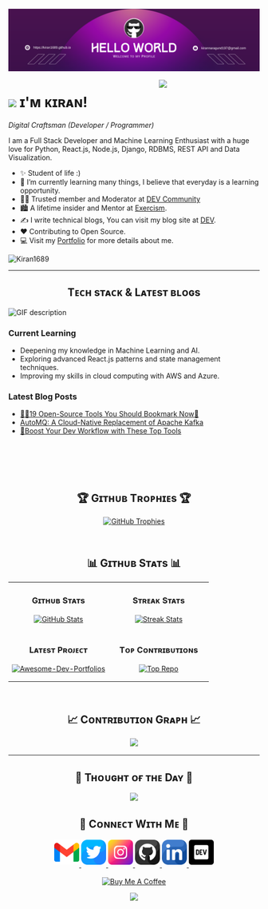 <!--Banner-->
![Kiran1689 Banner Image](./banner.png)

<!--Night Owl image-->
<div>
  <img align="right" width="40%" src="https://owlbertsio-resized.s3.amazonaws.com/Popper.psd.full.png">
</div>

<!--Header Name-->
# <img src="https://emojis.slackmojis.com/emojis/images/1531849430/4246/blob-sunglasses.gif?1531849430" width="30"/> ɪ'ᴍ ᴋɪʀᴀɴ! 
*Digital Craftsman (Developer / Programmer)*
<br /> 

<!--Start Intro-->               
<p align="left">I am a Full Stack Developer and Machine Learning Enthusiast with a huge love for Python, React.js, Node.js, Django, RDBMS, REST API and Data Visualization. </p>

- ✨ Student of life :)
- 🌱 I’m currently learning many things, I believe that everyday is a learning opportunity.
- 💁‍♂️ Trusted member and Moderator at [DEV Community](https://dev.to)
- 🏙 A lifetime insider and Mentor at [Exercism](https://exercism.org/profiles/Kiran1689).
- ✍ I write technical blogs, You can visit my blog site at [DEV](https://dev.to/dev_kiran).
- ❤ Contributing to Open Source.
- 💻 Visit my [Portfolio](https://kiran1689.github.io) for more details about me.
<!--End Intro-->

<!--Profile Count Badge-->
<p align="left">
  <img src="https://komarev.com/ghpvc/?username=Kiran1689&label=Profile%20views&color=770677&style=for-the-badge&logo=star" alt="Kiran1689" style="padding-right:20px;" />
</p>

---


<!--Languages and Tools Section-->       
<h2 align="center">Tᴇᴄʜ sᴛᴀᴄᴋ & Lᴀᴛᴇsᴛ ʙʟᴏɢs</h2> 
<picture>
  <source media="(prefers-color-scheme: dark)" srcset="./Skills_Animation_Dark.gif">
  <source media="(prefers-color-scheme: light)" srcset="./Skills_Animation_White.gif">
  <img align="left" alt="GIF description" src="./Skills_Animation_White.gif">
</picture>
<br />

<h3 align="left">Current Learning</h3>
<ul align="left">
  <li>Deepening my knowledge in Machine Learning and AI.</li>
  <li>Exploring advanced React.js patterns and state management techniques.</li>
  <li>Improving my skills in cloud computing with AWS and Azure.</li>
</ul>
  
<h3 align="left">Latest Blog Posts</h3>
<ul align="left">
  <li><a href="https://dev.to/dev_kiran/19-open-source-tools-you-should-bookmark-now-5hc4">🧙‍♂️19 Open-Source Tools You Should Bookmark Now🔖</a></li>
  <li><a href="https://dev.to/dev_kiran/automq-a-cloud-native-replacement-of-apache-kafka-59mg">AutoMQ: A Cloud-Native Replacement of Apache Kafka</a></li>
  <li><a href="https://dev.to/dev_kiran/boost-your-dev-workflow-with-these-top-tools-4k66">🚀Boost Your Dev Workflow with These Top Tools</a></li>
</ul>
<br />
<br />
<br />
<br />


<!--Trophies Section-->   
<h2 align="center">🏆 Gɪᴛʜᴜʙ Tʀᴏᴘʜɪᴇs 🏆</h2>
<p align="center">
  <a href="https://github.com/Kiran1689">
    <picture>
      <source media="(prefers-color-scheme: dark)" srcset="https://github-profile-trophy.vercel.app/?username=Kiran1689&no-bg=true&row=2&column=6&margin-w=20&margin-h=20&theme=monokai">
      <source media="(prefers-color-scheme: light)" srcset="https://github-profile-trophy.vercel.app/?username=Kiran1689&no-bg=true&row=2&column=6&margin-w=20&margin-h=20">
      <img alt="GitHub Trophies" src="https://github-profile-trophy.vercel.app/?username=Kiran1689&no-bg=true&no-frame=true&row=2&column=6&margin-w=20&margin-h=20">
    </picture>
  </a>
</p>
<br />

<!--Github stats Table--> 
<h2 align="center">📊 Gɪᴛʜᴜʙ Sᴛᴀᴛs 📊</h2>

<table width="100%">
  <tr>
    <td width="50%">
      <h3 align="center"><strong>Gɪᴛʜᴜʙ Sᴛᴀᴛs</strong></h3>
      <p align="center">
        <a href="https://github.com/Kiran1689">
          <img align="center" src="https://github-readme-stats.vercel.app/api?username=Kiran1689&count_private=true&show_icons=true&theme=nightowl&bg_color=0,000000,441350&title_color=c56a90&text_color=ffffff&rank_icon=github&hide=prs,issues,contribs&show=reviews,prs_merged,prs_merged_percentage" alt="GitHub Stats" />
        </a>
      </p>
    </td>
    <td width="50%">
      <h3 align="center"><strong>Sᴛʀᴇᴀᴋ Sᴛᴀᴛs</strong></h3>
      <p align="center">
        <a href="https://github.com/Kiran1689">
          <img align="center" src="https://streak-stats.demolab.com?user=Kiran1689&theme=nightowl&background=0,000000,441350&fire=ffeb95&ring=ffeb95&sideNums=ffffff&sideLabels=ffffff&dates=c56a90&currStreakNum=ffffff" alt="Streak Stats" />
        </a>
      </p>
    </td>
  </tr>
  <tr>
    <td width="50%">
      <h3 align="center"><strong>Lᴀᴛᴇsᴛ Pʀᴏᴊᴇᴄᴛ</strong></h3>
      <p align="center">
        <a href="https://github.com/Kiran1689/Awesome-Dev-Portfolios">
          <img align="center" width="470" src="https://github-readme-stats.vercel.app/api/pin/?username=Kiran1689&repo=Awesome-Dev-Portfolios&theme=nightowl&show_owner=true&bg_color=0,000000,441350&title_color=c56a90&text_color=ffffff" alt="Awesome-Dev-Portfolios" />
        </a>
      </p>
    </td>
    <td width="50%">
      <h3 align="center"><strong>Tᴏᴘ Cᴏɴᴛʀɪʙᴜᴛɪᴏɴs</strong></h3>
      <p align="center">
        <a href="https://github.com/Kiran1689">
          <img align="center" src="https://github-contributor-stats.vercel.app/api?username=Kiran1689&limit=2&theme=nightowl&show_owner=true&combine_all_yearly_contributions=false&bg_color=0,000000,441350&title_color=c56a90&text_color=ffffff" alt="Top Repo" />
        </a>
      </p>
    </td>
  </tr>
</table>
<br />

<!--Contribution Graph-->
<h2 align="center">📈 Cᴏɴᴛʀɪʙᴜᴛɪᴏɴ Gʀᴀᴘʜ 📈</h2>
<div align="center">
    <img src="https://github-readme-activity-graph.vercel.app/graph?username=Kiran1689&bg_color=220a28&&color=ffffff&line=c56a90&point=ffeb95&area=false&hide_border=false" border-radius="15">
</div>

---

<!--Dynamic Quote card updates everyday at 12 PM--> 
<h2 align="center">🌟 Tʜᴏᴜɢʜᴛ ᴏғ ᴛʜᴇ Dᴀʏ 🌟</h2>









































































































































<!--STARTS_HERE_QUOTE_CARD-->
<p align="center">
    <img src="https://readme-daily-quotes.vercel.app/api?author=Les%20Brown&quote=It's%20necessary%20to%20get%20the%20losers%20out%20of%20your%20life%20if%20you%20want%20to%20live%20your%20dream.&theme=dark&bg_color=220a28&author_color=ffeb95&accent_color=c56a90">
</p>
<!--ENDS_HERE_QUOTE_CARD-->










































































































































<!--Contact Section--> 

<h2 align="center">🤝 Cᴏɴɴᴇᴄᴛ Wɪᴛʜ Mᴇ 🤝 </h2>
<div align="center">
  
<a href="mailto:kirannaragund197@gmail.com" target="_blank">
<img src="./gmail.png" width=50 height=50 alt="kirannaragund197@gmail.com" style="margin-bottom: 5px;" />
</a>

<a href="https://x.com/kiran__a__n" target="_blank">
<img src="./twitter.png" width=50 height=50 alt="kiran__a__n" style="margin-bottom: 5px;" />
</a>

<a href="https://www.instagram.com/kiran_a_n" target="_blank">
<img src="./instagram.png" width=50 height=50 alt="kiran_a_n" style="margin-bottom: 5px;" />
</a>

<a href="https://www.githubcom/Kiran1689" target="_blank">
<img src="./github.png" width=50 height=50 alt="Kiran1689" style="margin-bottom: 5px;" />
</a>

<a href="https://www.linkedin.com/in/kiran-a-n/" target="_blank">
<img src="./linkedin.png" width=50 height=50 alt="linkedin" style="margin-bottom: 5px;" />
</a>

<a href="https://dev.to/dev_kiran" target="_blank">
<img src="./dev_to.png" width=50 height=50 alt="dev_kiran" style="margin-bottom: 5px;" />
</a>
</div>
<br/>

<!--Buy me a coffee-->
<div align="center">
<a href="https://www.buymeacoffee.com/Kiran1689" target="_blank"><img src="https://cdn.buymeacoffee.com/buttons/v2/default-yellow.png" alt="Buy Me A Coffee" style="height: 40px !important;width: 200px !important;" ></a>
</div>


<!--Footer--> 
<p align="center">
  <img src="https://capsule-render.vercel.app/api?type=waving&color=gradient&height=65&section=footer"/>
</p>

